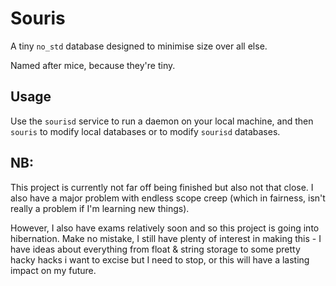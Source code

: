 # Souris

A tiny `no_std` database designed to minimise size over all else.

Named after mice, because they're tiny.

## Usage
Use the `sourisd` service to run a daemon on your local machine, and then `souris` to modify local databases or to modify `sourisd` databases.

## NB:
This project is currently not far off being finished but also not that close. I also have a major problem with endless scope creep (which in fairness, isn't really a problem if I'm learning new things).

However, I also have exams relatively soon and so this project is going into hibernation. Make no mistake, I still have plenty of interest in making this - I have ideas about everything from float & string storage to some pretty hacky hacks i want to excise but I need to stop, or this will have a lasting impact on my future.
